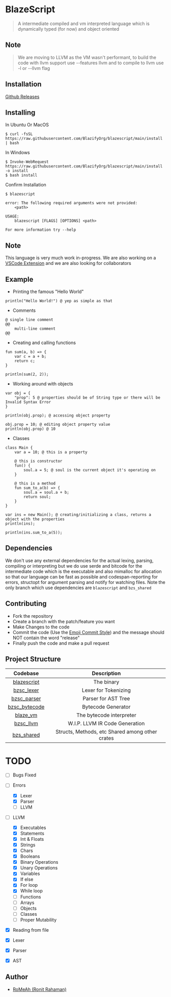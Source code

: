 # BlazeScript

> A intermediate compiled and vm interpreted language which is dynamically typed (for now) and object oriented

## Note
> We are moving to LLVM as the VM wasn't performant, to build the code with llvm support use --features llvm and to compile to llvm use -l or --llvm flag

## Installation

[Github Releases](https://github.com/BlazifyOrg/blazescript/releases)

## Installing

In Ubuntu Or MacOS

```shell
$ curl -fsSL https://raw.githubusercontent.com/BlazifyOrg/blazescript/main/install | bash
```

In Windows

```shell
$ Invoke-WebRequest https://raw.githubusercontent.com/BlazifyOrg/blazescript/main/install -o install
$ bash install
```

Confirm Installation

```shell
$ blazescript
```

```
error: The following required arguments were not provided:
    <path>

USAGE:
    blazescript [FLAGS] [OPTIONS] <path>

For more information try --help
```

## Note

This language is very much work in-progress. We are also working on a [VSCode Extension](https://github.com/BlazifyOrg/blazescript-vscode) and we are also looking for collaborators

## Example

- Printing the famous "Hello World"

```bzs
println("Hello World!") @ yep as simple as that
```

- Comments

```bzs
@ single line comment
@@
	multi-line comment
@@
```

- Creating and calling functions

```bzs
fun sum(a, b) => {
    var c = a + b;
    return c;
}

println(sum(2, 2));
```

- Working around with objects

```bzs
var obj = {
    "prop": 5 @ properties should be of String type or there will be Invalid Syntax Error
}

println(obj.prop); @ accessing object property

obj.prop = 10; @ editing object property value
println(obj.prop) @ 10
```

- Classes

```bzs
class Main {
    var a = 10; @ this is a property

    @ this is constructor
    fun() {
        soul.a = 5; @ soul is the current object it's operating on
    }

    @ this is a method
    fun sum_to_a(b) => {
        soul.a = soul.a + b;
        return soul;
    }
}

var ins = new Main(); @ creating/initializing a class, returns a object with the properties
println(ins);

println(ins.sum_to_a(5));
```

## Dependencies

We don't use any external dependencies for the actual lexing, parsing, compiling or interpreting but we do use serde and bitcode for the intermediate code which is the executable and also mimalloc for allocation so that our language can be fast as possible and codespan-reporting for errors, structopt for argument parsing and notify for watching files. Note the only branch which use dependencies are `blazescript` and `bzs_shared`

## Contributing

- Fork the repository
- Create a branch with the patch/feature you want
- Make Changes to the code
- Commit the code (Use the [Emoji Commit Style](https://gist.github.com/RoMeAh/29cb5008266ab14ace12ac865bfe0538)) and the message should NOT contain the word "release"
- Finally push the code and make a pull request

## Project Structure

|               Codebase                |                   Description                   |
| :-----------------------------------: | :---------------------------------------------: |
|   [blazescript](crates/blazescript)   |                   The binary                    |
|    [bzsc_lexer](crates/bzsc_lexer)    |              Lexer for Tokenizing               |
|   [bzsc_parser](crates/bzsc_parser)   |               Parser for AST Tree               |
| [bzsc_bytecode](crates/bzsc_bytecode) |               Bytecode Generator                |
|      [blaze_vm](crates/blaze_vm)      |            The bytecode interpreter             |
|     [bzsc_llvm](crates/blaze_vm)      |         W.I.P. LLVM IR Code Generation          |
|    [bzs_shared](crates/bzs_shared)    | Structs, Methods, etc Shared among other crates |

# TODO

- [ ] Bugs Fixed
- [ ] Errors
  - [x] Lexer
  - [x] Parser
  - [ ] LLVM 
- [ ] LLVM

  - [x] Executables
  - [x] Statements
  - [x] Int & Floats
  - [x] Strings
  - [x] Chars
  - [x] Booleans
  - [x] Binary Operations
  - [x] Unary Operations
  - [x] Variables
  - [x] If else
  - [x] For loop
  - [x] While loop
  - [ ] Functions
  - [ ] Arrays
  - [ ] Objects
  - [ ] Classes
  - [ ] Proper Mutability

- [x] Reading from file
- [x] Lexer
- [x] Parser
- [x] AST

## Author

- [RoMeAh (Ronit Rahaman)](https://www.romeah.me)
